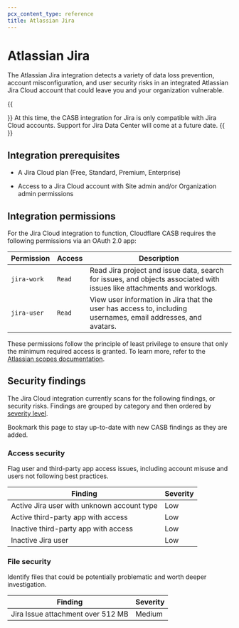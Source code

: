 ```yaml
---
pcx_content_type: reference
title: Atlassian Jira
---
```


# Atlassian Jira

The Atlassian Jira integration detects a variety of data loss prevention, account misconfiguration, and user security risks in an integrated Atlassian Jira Cloud account that could leave you and your organization vulnerable.

{{<Aside type="note">}}
At this time, the CASB integration for Jira is only compatible with Jira Cloud accounts. Support for Jira Data Center will come at a future date.
{{</Aside>}}

## Integration prerequisites

* A Jira Cloud plan (Free, Standard, Premium, Enterprise)

* Access to a Jira Cloud account with Site admin and/or Organization admin permissions

## Integration permissions

For the Jira Cloud integration to function, Cloudflare CASB requires the following permissions via an OAuth 2.0 app:

| Permission | Access | Description |
| ---------- | -------- | ----------- |
| `jira-work` | `Read` | Read Jira project and issue data, search for issues, and objects associated with issues like attachments and worklogs. |
| `jira-user` | `Read` |  View user information in Jira that the user has access to, including usernames, email addresses, and avatars. |

These permissions follow the principle of least privilege to ensure that only the minimum required access is granted. To learn more, refer to the [Atlassian scopes documentation](https://developer.atlassian.com/cloud/jira/platform/scopes-for-oauth-2-3LO-and-forge-apps/).

## Security findings

The Jira Cloud integration currently scans for the following findings, or security risks. Findings are grouped by category and then ordered by [severity level](/cloudflare-one/applications/scan-apps/manage-findings/#severity-levels).

Bookmark this page to stay up-to-date with new CASB findings as they are added.

### Access security

Flag user and third-party app access issues, including account misuse and users not following best practices.

| Finding                                    | Severity |
|--------------------------------------------|----------|
| Active Jira user with unknown account type | Low      |
| Active third-party app with access         | Low      |
| Inactive third-party app with access       | Low      |
| Inactive Jira user                         | Low      |

### File security

Identify files that could be potentially problematic and worth deeper investigation.

| Finding                           | Severity |
|-----------------------------------|----------|
| Jira Issue attachment over 512 MB | Medium   |
